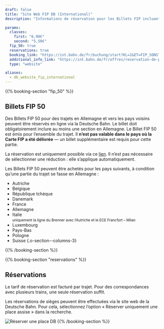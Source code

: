 ```yaml
---
draft: false
title: "Site Web FIP DB (International)"
description: "Informations de réservation pour les Billets FIP incluant une section en Allemagne."

params:
  classes:
    first: "6,90€"
    second: "5,50€"
  fip_50: true
  reservations: true
  booking_link: "https://int.bahn.de/fr/buchung/start?KL=2&ET=FIP_SONSTIGE"
  additional_info_link: "https://int.bahn.de/fr/offres/reservation-de-places-assises"
  type: "website"

aliases:
  - db_website_fip_international
---
```


{{% booking-section "fip_50" %}}

## Billets FIP 50

Des Billets FIP 50 pour des trajets en Allemagne et vers les pays voisins peuvent être réservés en ligne via la Deutsche Bahn. Le billet doit obligatoirement inclure au moins une section en Allemagne. Le Billet FIP 50 est émis pour l’ensemble du trajet. Il **n’est pas valable dans le pays où la Carte FIP a été délivrée** — un billet supplémentaire est requis pour cette partie.

La réservation est uniquement possible via ce [lien](https://int.bahn.de/fr/buchung/start?KL=2&ET=FIP_SONSTIGE). Il n’est pas nécessaire de sélectionner une réduction : elle s’applique automatiquement.

Les Billets FIP 50 peuvent être achetés pour les pays suivants, à condition qu’une partie du trajet se fasse en Allemagne :

<!-- prettier-ignore -->
- Autriche
- Belgique
- République tchèque
- Danemark
- France
- Allemagne
- Italie \
  <small>uniquement la ligne du Brenner avec l’Autriche et le ECE Francfort – Milan</small>
- Luxembourg
- Pays-Bas
- Pologne
- Suisse
{.o-section--columns-3}

{{% /booking-section %}}

{{% booking-section "reservations" %}}

## Réservations

Le tarif de réservation est facturé par trajet. Pour des correspondances avec plusieurs trains, une seule réservation suffit.

Les réservations de sièges peuvent être effectuées via le site web de la Deutsche Bahn. Pour cela, sélectionnez l’option « Réserver uniquement une place assise » dans la recherche.

![Réserver une place DB](db_reservation.webp)
{{% /booking-section %}}
